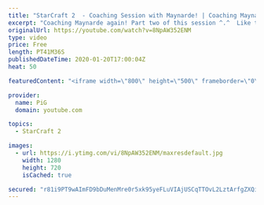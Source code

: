 ```yaml
---
title: "StarCraft 2  - Coaching Session with Maynarde! | Coaching Maynarde December Pt2"
excerpt: "Coaching Maynarde again! Part two of this session ^.^  Like the content? Then consider to leave a thumbs up and subscribe! ;) If you wish to support me please consider doing so through my patreon: https://www.patreon.com/PiGSC2 Videos don’t appear in your feed and you want to get notified about new uploads?"
originalUrl: https://youtube.com/watch?v=8NpAW352ENM
type: video
price: Free
length: PT41M36S
publishedDateTime: 2020-01-20T17:00:04Z
heat: 50

featuredContent: "<iframe width=\"800\" height=\"500\" frameborder=\"0\" src=\"https://www.youtube.com/embed/8NpAW352ENM\" allow=\"accelerometer; autoplay; encrypted-media; gyroscope; picture-in-picture\" allowfullscreen></iframe>"

provider:
  name: PiG
  domain: youtube.com

topics:
  - StarCraft 2

images:
  - url: https://i.ytimg.com/vi/8NpAW352ENM/maxresdefault.jpg
    width: 1280
    height: 720
    isCached: true

secured: "r81i9PT9wAImFD9bDuMenMre0r5xk95yeFLuVIAjUSCqTTOvL2LztArfgZXQidOCDgEuywiFOS5CCdR0uH2+ivoqsTwFd5nGQL4Al/WQPw/Ayy1AhEj9pQbDXIfFbVyiPyNuhYo2rlqnKf58ytMNWYaipnFZX3fJFy/jvXkMiTvHTDKluX/u2/n37yax3qkK78Z82I8SEDxiRwM7v0oVkiFenzSk/SBs0ynmExWuK2L4sd/flF29ZK6seO3Ll8bkYP4N15TgzCgJ5mwm9fJQVxJ/fJFilT2XUWHQOIIwRPvySf8b8xHHuCMe+lx28tcMdYMMPol5TO+8N/WebRWBDjJefKj7lg+VYd3O9HuhXuDQvfxS+KnBhdLzOcQeQ7Y8nuIYqyvecycQLtKHz9rSy8WfL+w6ygiJpbvbnG2dYOg=;HFQbv8F6oTf6Wlche8sC9Q=="
---
```


